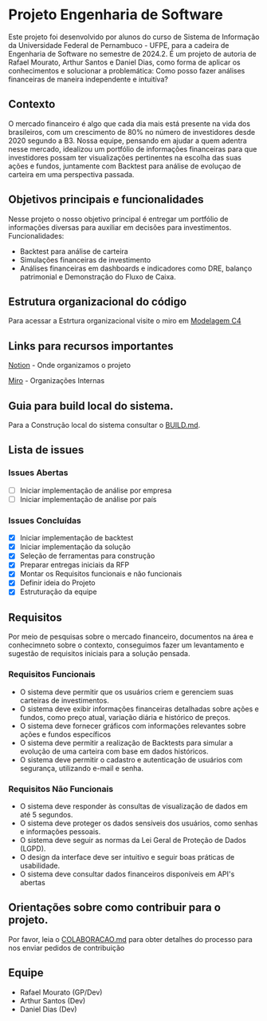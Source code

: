 # Projeto Engenharia de Software
  Este projeto foi desenvolvido por alunos do curso de Sistema de Informação da Universidade Federal de Pernambuco - UFPE, para a cadeira de Engenharia de Software no semestre de 2024.2. É um projeto de autoria de Rafael Mourato, Arthur Santos e Daniel Dias, como forma de aplicar os conhecimentos e solucionar a problemática: Como posso fazer análises financeiras de maneira independente e intuitíva? 

## Contexto
  O mercado financeiro é algo que cada dia mais está presente na vida dos brasileiros, com um crescimento de 80% no número de investidores desde 2020 segundo a B3. Nossa equipe, pensando em ajudar a quem adentra nesse mercado, idealizou um portfólio de informações financeiras para que investidores possam ter visualizações pertinentes na escolha das suas ações e fundos, juntamente com Backtest para análise de evoluçao de carteira em uma perspectiva passada. 

## Objetivos principais e funcionalidades
  Nesse projeto o nosso objetivo principal é entregar um portfólio de informações diversas para auxiliar em decisões para investimentos.
  Funcionalidades:
  - Backtest para análise de carteira
  - Simulações financeiras de investimento
  - Análises financeiras em dashboards e indicadores como DRE, balanço patrimonial e Demonstração do Fluxo de Caixa.


## Estrutura organizacional do código
Para acessar a Estrtura organizacional visite o miro em [Modelagem C4](https://miro.com/app/board/uXjVL4HcSBU=/?share_link_id=959889435321)  


## Links para recursos importantes
[Notion](http://www.dropwizard.io/1.0.2/docs/) - Onde organizamos o projeto

[Miro](https://miro.com/app/board/uXjVL4HcSBU=/) - Organizações Internas


  
## Guia para build local do sistema.
  Para a Construção local do sistema consultar o [BUILD.md](https://github.com/ASMdeS/Engenharia-de-Software/blob/main/BUILD.md). 


## Lista de issues
### Issues Abertas
- [ ] Iniciar implementação de análise por empresa
- [ ] Iniciar implementação de análise por país

### Issues Concluídas
- [x] Iniciar implementação de backtest
- [x] Iniciar implementação da solução
- [x] Seleção de ferramentas para construção
- [x] Preparar entregas iniciais da RFP
- [x] Montar os Requisitos funcionais e não funcionais 
- [x] Definir ideia do Projeto
- [x] Estruturação da equipe
## Requisitos
  Por meio de pesquisas sobre o mercado financeiro, documentos na área e conhecimneto sobre o contexto, conseguimos fazer um levantamento e sugestão de requisitos iniciais para a solução pensada.
### Requisitos Funcionais
- O sistema deve permitir que os usuários criem e gerenciem suas carteiras de investimentos.
- O sistema deve exibir informações financeiras detalhadas sobre ações e fundos, como preço atual, variação diária e histórico de preços.
- O sistema deve fornecer gráficos com informações relevantes sobre ações e fundos específicos
- O sistema deve permitir a realização de Backtests para simular a evolução de uma carteira com base em dados históricos.
- O sistema deve permitir o cadastro e autenticação de usuários com segurança, utilizando e-mail e senha.
### Requisitos Não Funcionais
- O sistema deve responder às consultas de visualização de dados em até 5 segundos.
- O sistema deve proteger os dados sensíveis dos usuários, como senhas e informações pessoais.
- O sistema deve seguir as normas da Lei Geral de Proteção de Dados (LGPD).
- O design da interface deve ser intuitivo e seguir boas práticas de usabilidade.
- O sistema deve consultar dados financeiros disponíveis em API's abertas

## Orientações sobre como contribuir para o projeto.
  Por favor, leia o [COLABORACAO.md](https://github.com/ASMdeS/Engenharia-de-Software/blob/main/CONTRIBUTING.md) para obter detalhes do processo para nos enviar pedidos de contribuição

## Equipe
 - Rafael Mourato (GP/Dev)
 - Arthur Santos (Dev)
 - Daniel Dias (Dev)

